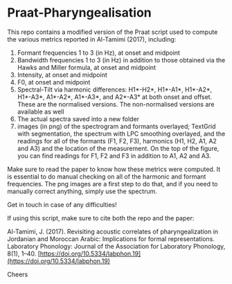 # Praat-Pharyngealisation

This repo contains a modified version of the Praat script used to compute the various metrics reported in Al-Tamimi (2017), including:

1. Formant frequencies 1 to 3 (in Hz), at onset and midpoint
2. Bandwidth frequencies 1 to 3 (in Hz) in addition to those obtained via the Hawks and Miller formula, at onset and midpoint
3. Intensity, at onset and midpoint
4. F0, at onset and midpoint
5. Spectral-Tilt via harmonic differences: H1*-H2*, H1*-A1*, H1*-A2*, H1*-A3*, A1*-A2*, A1*-A3*, and A2*-A3* at both onset and offset. These are the normalised versions. The non-normalised versions are available as well
6. The actual spectra saved into a new folder
7. images (in png) of the spectrogram and formants overlayed; TextGrid with segmentation, the spectrum with LPC smoothing overlayed, and the readings for all of the formants (F1, F2, F3), harmonics (H1, H2, A1, A2 and A3) and the location of the measurement. On the top of the figure, you can find readings for F1, F2 and F3 in addition to A1, A2 and A3.

Make sure to read the paper to know how these metrics were computed. It is essential to do manual checking on all of the harmonic and formant frequencies. The png images are a first step to do that, and if you need to manually correct anything, simply use the spectrum.

Get in touch in case of any difficulties!

If using this script, make sure to cite both the repo and the paper:

Al-Tamimi, J. (2017). Revisiting acoustic correlates of pharyngealization in Jordanian and Moroccan Arabic: Implications for formal representations. Laboratory
Phonology: Journal of the Association for Laboratory Phonology, 8(1), 1–40. [https://doi.org/10.5334/labphon.19](https://doi.org/10.5334/labphon.19)

Cheers

